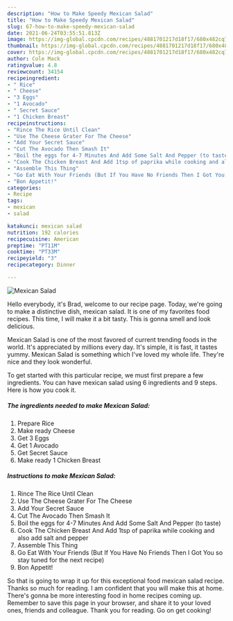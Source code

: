 ```yaml
---
description: "How to Make Speedy Mexican Salad"
title: "How to Make Speedy Mexican Salad"
slug: 67-how-to-make-speedy-mexican-salad
date: 2021-06-24T03:55:51.813Z
image: https://img-global.cpcdn.com/recipes/4881701217d18f17/680x482cq70/mexican-salad-recipe-main-photo.jpg
thumbnail: https://img-global.cpcdn.com/recipes/4881701217d18f17/680x482cq70/mexican-salad-recipe-main-photo.jpg
cover: https://img-global.cpcdn.com/recipes/4881701217d18f17/680x482cq70/mexican-salad-recipe-main-photo.jpg
author: Cole Mack
ratingvalue: 4.8
reviewcount: 34154
recipeingredient:
- " Rice"
- " Cheese"
- "3 Eggs"
- "1 Avocado"
- " Secret Sauce"
- "1 Chicken Breast"
recipeinstructions:
- "Rince The Rice Until Clean"
- "Use The Cheese Grater For The Cheese"
- "Add Your Secret Sauce"
- "Cut The Avocado Then Smash It"
- "Boil the eggs for 4-7 Minutes And Add Some Salt And Pepper (to taste)"
- "Cook The Chicken Breast And Add 1tsp of paprika while cooking and also add salt and pepper"
- "Assemble This Thing"
- "Go Eat With Your Friends (But If You Have No Friends Then I Got You so stay tuned for the next recipe)"
- "Bon Appetit!"
categories:
- Recipe
tags:
- mexican
- salad

katakunci: mexican salad 
nutrition: 192 calories
recipecuisine: American
preptime: "PT11M"
cooktime: "PT33M"
recipeyield: "3"
recipecategory: Dinner

---
```



![Mexican Salad](https://img-global.cpcdn.com/recipes/4881701217d18f17/680x482cq70/mexican-salad-recipe-main-photo.jpg)

Hello everybody, it's Brad, welcome to our recipe page. Today, we're going to make a distinctive dish, mexican salad. It is one of my favorites food recipes. This time, I will make it a bit tasty. This is gonna smell and look delicious.



Mexican Salad is one of the most favored of current trending foods in the world. It's appreciated by millions every day. It's simple, it is fast, it tastes yummy. Mexican Salad is something which I've loved my whole life. They're nice and they look wonderful.


To get started with this particular recipe, we must first prepare a few ingredients. You can have mexican salad using 6 ingredients and 9 steps. Here is how you cook it.

<!--inarticleads1-->

##### The ingredients needed to make Mexican Salad:

1. Prepare  Rice
1. Make ready  Cheese
1. Get 3 Eggs
1. Get 1 Avocado
1. Get  Secret Sauce
1. Make ready 1 Chicken Breast




<!--inarticleads2-->

##### Instructions to make Mexican Salad:

1. Rince The Rice Until Clean
1. Use The Cheese Grater For The Cheese
1. Add Your Secret Sauce
1. Cut The Avocado Then Smash It
1. Boil the eggs for 4-7 Minutes And Add Some Salt And Pepper (to taste)
1. Cook The Chicken Breast And Add 1tsp of paprika while cooking and also add salt and pepper
1. Assemble This Thing
1. Go Eat With Your Friends (But If You Have No Friends Then I Got You so stay tuned for the next recipe)
1. Bon Appetit!




So that is going to wrap it up for this exceptional food mexican salad recipe. Thanks so much for reading. I am confident that you will make this at home. There's gonna be more interesting food in home recipes coming up. Remember to save this page in your browser, and share it to your loved ones, friends and colleague. Thank you for reading. Go on get cooking!
